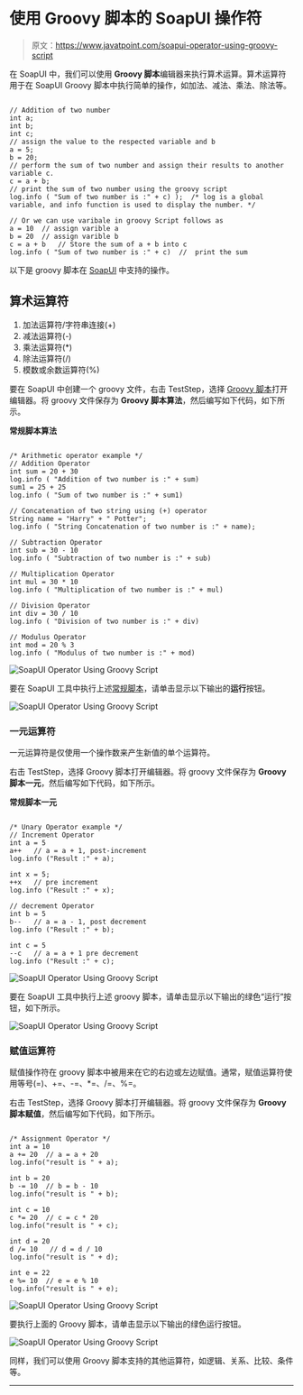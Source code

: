 # 使用 Groovy 脚本的 SoapUI 操作符

> 原文：<https://www.javatpoint.com/soapui-operator-using-groovy-script>

在 SoapUI 中，我们可以使用 **Groovy 脚本**编辑器来执行算术运算。算术运算符用于在 SoapUI Groovy 脚本中执行简单的操作，如加法、减法、乘法、除法等。

```

// Addition of two number 
int a;
int b;
int c;
// assign the value to the respected variable and b
a = 5;
b = 20;
// perform the sum of two number and assign their results to another variable c.
c = a + b;
// print the sum of two number using the groovy script
log.info ( "Sum of two number is :" + c) );  /* log is a global variable, and info function is used to display the number. */

// Or we can use varibale in groovy Script follows as
a = 10  // assign varible a
b = 20  // assign varible b
c = a + b   // Store the sum of a + b into c
log.info ( "Sum of two number is :" + c)  //  print the sum

```

以下是 groovy 脚本在 [SoapUI](https://www.javatpoint.com/soapui) 中支持的操作。

## 算术运算符

1.  加法运算符/字符串连接(+)
2.  减法运算符(-)
3.  乘法运算符(*)
4.  除法运算符(/)
5.  模数或余数运算符(%)

要在 SoapUI 中创建一个 groovy 文件，右击 TestStep，选择 [Groovy 脚本](soapui-groovy-script)打开编辑器。将 groovy 文件保存为 **Groovy 脚本算法**，然后编写如下代码，如下所示。

**常规脚本算法**

```

/* Arithmetic operator example */
// Addition Operator
int sum = 20 + 30
log.info ( "Addition of two number is :" + sum)
sum1 = 25 + 25
log.info ( "Sum of two number is :" + sum1)

// Concatenation of two string using (+) operator
String name = "Harry" + " Potter";
log.info ( "String Concatenation of two number is :" + name);

// Subtraction Operator
int sub = 30 - 10
log.info ( "Subtraction of two number is :" + sub)

// Multiplication Operator
int mul = 30 * 10
log.info ( "Multiplication of two number is :" + mul)

// Division Operator
int div = 30 / 10
log.info ( "Division of two number is :" + div)

// Modulus Operator
int mod = 20 % 3
log.info ( "Modulus of two number is :" + mod)

```

![SoapUI Operator Using Groovy Script](img/0be2a06dd7659224c026859efea7ba29.png)

要在 SoapUI 工具中执行上述[常规脚本](https://www.javatpoint.com/groovy)，请单击显示以下输出的**运行**按钮。

![SoapUI Operator Using Groovy Script](img/a14fecddb6a2cc6dae415bedff1409da.png)

### 一元运算符

一元运算符是仅使用一个操作数来产生新值的单个运算符。

右击 TestStep，选择 Groovy 脚本打开编辑器。将 groovy 文件保存为 **Groovy 脚本一元**，然后编写如下代码，如下所示。

**常规脚本一元**

```

/* Unary Operator example */
// Increment Operator
int a = 5
a++   // a = a + 1, post-increment 
log.info ("Result :" + a);

int x = 5;
++x   // pre increment
log.info ("Result :" + x);

// decrement Operator
int b = 5
b--   // a = a - 1, post decrement 
log.info ("Result :" + b);

int c = 5
--c   // a = a + 1 pre decrement
log.info ("Result :" + c);

```

![SoapUI Operator Using Groovy Script](img/ca434e2f58b4dc2ec182ee462bbd5da0.png)

要在 SoapUI 工具中执行上述 groovy 脚本，请单击显示以下输出的绿色“运行”按钮，如下所示。

![SoapUI Operator Using Groovy Script](img/f07c5ccbfe82ece5eb3da1f3a1bd074d.png)

### 赋值运算符

赋值操作符在 groovy 脚本中被用来在它的右边或左边赋值。通常，赋值运算符使用等号(=)、+=、-=、*=、/=、%=。

右击 TestStep，选择 Groovy 脚本打开编辑器。将 groovy 文件保存为 **Groovy 脚本赋值**，然后编写如下代码，如下所示。

```

/* Assignment Operator */
int a = 10
a += 20  // a = a + 20
log.info("result is " + a);

int b = 20
b -= 10  // b = b - 10
log.info("result is " + b);

int c = 10
c *= 20  // c = c * 20
log.info("result is " + c);

int d = 20
d /= 10   // d = d / 10
log.info("result is " + d);

int e = 22
e %= 10  // e = e % 10
log.info("result is " + e);

```

![SoapUI Operator Using Groovy Script](img/46ad0f168fd1aaab1d3b516cc4520d7c.png)

要执行上面的 Groovy 脚本，请单击显示以下输出的绿色运行按钮。

![SoapUI Operator Using Groovy Script](img/5206a24d141843f76c7dd0ead49d837f.png)

同样，我们可以使用 Groovy 脚本支持的其他运算符，如逻辑、关系、比较、条件等。

* * *